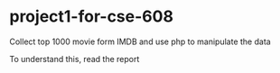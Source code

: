# project1-for-cse-608
Collect top 1000 movie form IMDB and use php to manipulate the data

To understand this, read the report
